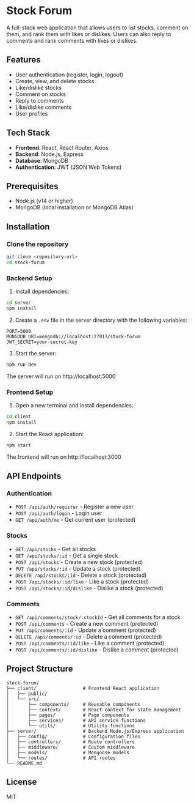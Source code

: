 # Stock Forum

A full-stack web application that allows users to list stocks, comment on them, and rank them with likes or dislikes. Users can also reply to comments and rank comments with likes or dislikes.

## Features

- User authentication (register, login, logout)
- Create, view, and delete stocks
- Like/dislike stocks
- Comment on stocks
- Reply to comments
- Like/dislike comments
- User profiles

## Tech Stack

- **Frontend**: React, React Router, Axios
- **Backend**: Node.js, Express
- **Database**: MongoDB
- **Authentication**: JWT (JSON Web Tokens)

## Prerequisites

- Node.js (v14 or higher)
- MongoDB (local installation or MongoDB Atlas)

## Installation

### Clone the repository

```bash
git clone <repository-url>
cd stock-forum
```

### Backend Setup

1. Install dependencies:

```bash
cd server
npm install
```

2. Create a `.env` file in the server directory with the following variables:

```
PORT=5000
MONGODB_URI=mongodb://localhost:27017/stock-forum
JWT_SECRET=your-secret-key
```

3. Start the server:

```bash
npm run dev
```

The server will run on http://localhost:5000

### Frontend Setup

1. Open a new terminal and install dependencies:

```bash
cd client
npm install
```

2. Start the React application:

```bash
npm start
```

The frontend will run on http://localhost:3000

## API Endpoints

### Authentication

- `POST /api/auth/register` - Register a new user
- `POST /api/auth/login` - Login user
- `GET /api/auth/me` - Get current user (protected)

### Stocks

- `GET /api/stocks` - Get all stocks
- `GET /api/stocks/:id` - Get a single stock
- `POST /api/stocks` - Create a new stock (protected)
- `PUT /api/stocks/:id` - Update a stock (protected)
- `DELETE /api/stocks/:id` - Delete a stock (protected)
- `POST /api/stocks/:id/like` - Like a stock (protected)
- `POST /api/stocks/:id/dislike` - Dislike a stock (protected)

### Comments

- `GET /api/comments/stock/:stockId` - Get all comments for a stock
- `POST /api/comments` - Create a new comment (protected)
- `PUT /api/comments/:id` - Update a comment (protected)
- `DELETE /api/comments/:id` - Delete a comment (protected)
- `POST /api/comments/:id/like` - Like a comment (protected)
- `POST /api/comments/:id/dislike` - Dislike a comment (protected)

## Project Structure

```
stock-forum/
├── client/                 # Frontend React application
│   ├── public/
│   └── src/
│       ├── components/     # Reusable components
│       ├── context/        # React context for state management
│       ├── pages/          # Page components
│       ├── services/       # API service functions
│       └── utils/          # Utility functions
├── server/                 # Backend Node.js/Express application
│   ├── config/             # Configuration files
│   ├── controllers/        # Route controllers
│   ├── middleware/         # Custom middleware
│   ├── models/             # Mongoose models
│   └── routes/             # API routes
└── README.md
```

## License

MIT
